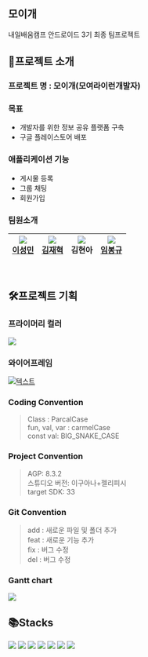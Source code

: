 ## 모이개 
내일배움캠프 안드로이드 3기 최종 팀프로젝트

## 🙌프로젝트 소개
### **프로젝트 명 : 모이개(모여라이런개발자)**

###  목표
- 개발자를 위한 정보 공유 플랫폼 구축
- 구글 플레이스토어 배포

### 애플리케이션 기능
- 게시물  등록
- 그룹 채팅
- 회원가입


### 팀원소개
|<img src="https://img.shields.io/badge/PL-red?&logoColor=white"></br>[이성민](https://github.com/winterwood0118)  |<img src="https://img.shields.io/badge/QA-6DB33F?&logoColor=white"> </br> [김재혁](https://github.com/Combro-Kim) | <img src="https://img.shields.io/badge/PE-4B89DC?"> </br>김현아 | <img src="https://img.shields.io/badge/PE-4B89DC?"> </br>[임봉규](https://github.com/bonggyulim) |
| --- | --- | --- | --- |

</br>

## 🛠프로젝트 기획
### 프라이머리 컬러 
<img src="https://img.shields.io/badge/326DF7-326DF7?&logoColor=white">

### 와이어프레임
[![텍스트](https://velog.velcdn.com/images/qhdrb123/post/d2671390-a56c-45ba-8222-aa944f16e0f8/image.png)](https://www.figma.com/design/e2hRJCDTkadbtvh8wlWzbC/5%EC%A1%B0_%EB%AA%A8%EC%9D%B4%EA%B0%9C?node-id=358-1070&t=fNIG7Qw02b5hX2gF-0)


### Coding Convention
> Class : ParcalCase </br>
fun, val, var : carmelCase </br>
const val: BIG_SNAKE_CASE

### Project Convention  
>AGP: 8.3.2</br>
스튜디오 버전: 이구아나+젤리피시</br>
target SDK: 33


### Git Convention
>add : 새로운 파일 및 폴더 추가 </br>
feat : 새로운 기능 추가</br>
fix : 버그 수정</br>
del : 버그 수정

### Gantt chart
![](https://velog.velcdn.com/images/qhdrb123/post/908dda56-db3a-445b-8c5e-93e0b9b7a582/image.png)

## 📚Stacks

<img src="https://img.shields.io/badge/Kotlin-7F52FF?style=for-the-badge&logo=kotlin&logoColor=white"/> <img src="https://img.shields.io/badge/Android-3DDC84?style=for-the-badge&logo=android&logoColor=white"/>
<img src="https://img.shields.io/badge/Android Studio-3DDC84?style=for-the-badge&logo=Android Studio&logoColor=white"/>
<img src="https://img.shields.io/badge/firebase-FFCA28?style=for-the-badge&logo=firebase&logoColor=white">
<img src="https://img.shields.io/badge/github-181717?style=for-the-badge&logo=github&logoColor=white">
<img src="https://img.shields.io/badge/git-F05032?style=for-the-badge&logo=git&logoColor=white">
<img src="https://img.shields.io/badge/gradle-02303A?style=for-the-badge&logo=gradle&logoColor=white">

